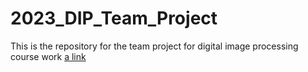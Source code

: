 # 2023_DIP_Team_Project
This is the repository for the team project for digital image processing course work
[a link](https://github.com/penguin1109/2023_DIP_Team_Project/blob/main/dip_image_compression.pdf)
